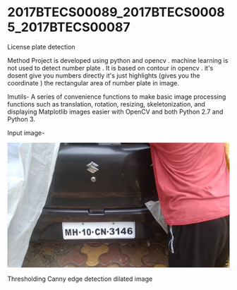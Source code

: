 # 2017BTECS00089_2017BTECS00085_2017BTECS00087
License plate detection

Method
Project is developed using python and opencv . machine learning is not used to detect number plate . It is based on contour in opencv . it's dosent give you numbers directly it's just highlights (gives you the coordinate ) the rectangular area of number plate in image.


Imutils-
A series of convenience functions to make basic image processing functions such as translation, rotation, resizing, skeletonization, and displaying Matplotlib images easier with OpenCV and both Python 2.7 and Python 3.

Input image-

![](https://github.com/Shreyashlavate/2017BTECS00089_2017BTECS00085_2017BTECS00087/blob/master/car2.jpg)

Thresholding
Canny edge detection
dilated image
